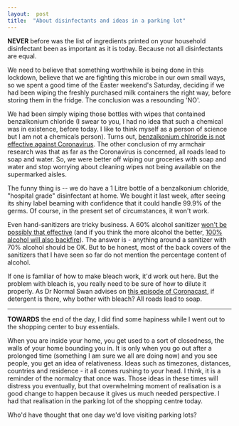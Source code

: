 ```yaml
---  
layout:  post
title:  "About disinfectants and ideas in a parking lot"
---
```


**NEVER** before was the list of ingredients printed on your household disinfectant been as important as it is today. Because not all disinfectants are equal. 

We need to believe that something worthwhile is being done in this lockdown, believe that we are fighting this microbe in our own small ways, so we spent a good time of the Easter weekend's Saturday, deciding if we had been wiping the freshly purchased milk containers the right way, before storing them in the fridge. The conclusion was a resounding 'NO'. 

We had been simply wiping those bottles with wipes that contained benzalkonium chloride (I swear to you, I had no idea that such a chemical was in existence, before today. I like to think myself as a person of science but I am not a chemicals person). Turns out, [benzalkonium chlroride is not effective against Coronavirus](https://theconversation.com/coronavirus-household-cleaning-products-can-kill-the-virus-an-expert-on-which-ones-to-use-134301). The other conclusion of my armchair research was that as far as the Coronavirus is concerned, all roads lead to soap and water. So, we were better off wiping our groceries with soap and water and stop worrying about cleaning wipes not being available on the supermarked aisles.

The funny thing is -- we do have a 1 Litre bottle of a benzalkonium chloride, "hospital grade" disinfectant at home. We bought it last week, after seeing its shiny label beaming with confidence that it could handle 99.9% of the germs. Of course, in the present set of circumstances, it won't work.

Even hand-sanitizers are tricky business. A 60% alcohol sanitizer [won't be possibly that effective](https://theconversation.com/coronavirus-not-all-hand-sanitisers-work-against-it-heres-what-you-should-use-133277) (and if you think the more alcohol the better, [100% alcohol will also backfire](https://www.abc.net.au/news/2020-04-02/coronavirus-hand-sanitiser-may-not-be-effective/12110170)). The answer is - anything around a sanitizer with 70% alcohol should be OK. But to be honest, most of the back covers of the sanitizers that I have seen so far do not mention the percentage content of alcohol. 

If one is familiar of how to make bleach work, it'd work out here. But the problem with bleach is, you really need to be sure of how to dilute it properly. As Dr Normal Swan advises on [this episode of Coronacast](https://www.abc.net.au/radio/programs/coronacast/how-to-get-groceries-without-bringing-home-coronavirus/12134820), if detergent is there, why bother with bleach? All roads lead to soap.

---

**TOWARDS** the end of the day, I did find some hapiness while I went out to the shopping center to buy essentials. 

When you are inside your home, you get used to a sort of closedness, the walls of your home bounding you in. It is only when you go out after a prolonged time (something I am sure we all are doing now) and you see people, you get an idea of relativeness. Ideas such as timezones, distances, countries and residence - it all comes rushing to your head. I think, it is a reminder of the normalcy that once was. Those ideas in these times will distress you eventually, but that overwhelming moment of realisation is a good change to happen because it gives us much needed perspective. I had that realisation in the parking lot of the shopping centre today. 

Who'd have thought that one day we'd love visiting parking lots?
